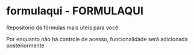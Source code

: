 # formulaqui - FORMULAQUI
Repositório da fórmulas mais uteis para você

Por enquanto não há controle de acesso, funcionalidade será adicionada posteriormente
